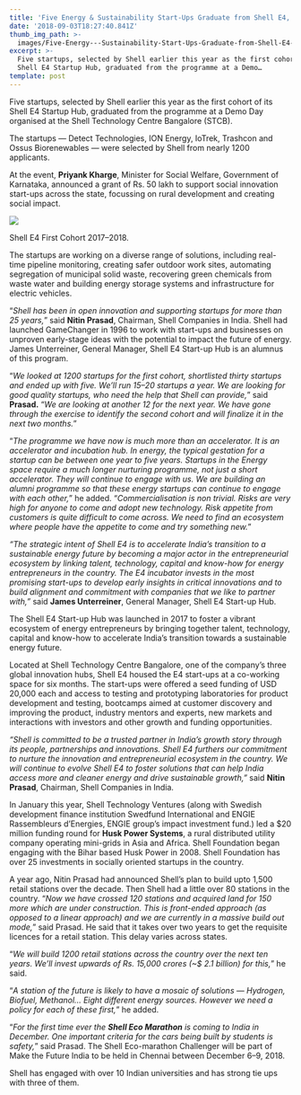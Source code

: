 ```yaml
---
title: 'Five Energy & Sustainability Start-Ups Graduate from Shell E4, Bangalore'
date: '2018-09-03T18:27:40.841Z'
thumb_img_path: >-
  images/Five-Energy---Sustainability-Start-Ups-Graduate-from-Shell-E4--Bangalore/1*aUNXcIsVGilzTqoYNdonBg.jpeg
excerpt: >-
  Five startups, selected by Shell earlier this year as the first cohort of its
  Shell E4 Startup Hub, graduated from the programme at a Demo…
template: post
---
```

Five startups, selected by Shell earlier this year as the first cohort of its Shell E4 Startup Hub, graduated from the programme at a Demo Day organised at the Shell Technology Centre Bangalore (STCB).

The startups — Detect Technologies, ION Energy, IoTrek, Trashcon and Ossus Biorenewables — were selected by Shell from nearly 1200 applicants.

At the event, **Priyank Kharge**, Minister for Social Welfare, Government of Karnataka, announced a grant of Rs. 50 lakh to support social innovation start-ups across the state, focussing on rural development and creating social impact.

![](/images/Five-Energy---Sustainability-Start-Ups-Graduate-from-Shell-E4--Bangalore/1*aUNXcIsVGilzTqoYNdonBg.jpeg)

<figcaption>Shell E4 First Cohort 2017–2018.</figcaption>

The startups are working on a diverse range of solutions, including real-time pipeline monitoring, creating safer outdoor work sites, automating segregation of municipal solid waste, recovering green chemicals from waste water and building energy storage systems and infrastructure for electric vehicles.

“*Shell has been in open innovation and supporting startups for more than 25 years,*” said **Nitin Prasad**, Chairman, Shell Companies in India. Shell had launched GameChanger in 1996 to work with start-ups and businesses on unproven early-stage ideas with the potential to impact the future of energy. James Unterreiner, General Manager, Shell E4 Start-up Hub is an alumnus of this program.

“*We looked at 1200 startups for the first cohort, shortlisted thirty startups and ended up with five. We’ll run 15–20 startups a year. We are looking for good quality startups, who need the help that Shell can provide,*” said **Prasad.** “*We are looking at another 12 for the next year. We have gone through the exercise to identify the second cohort and will finalize it in the next two months.*”

“*The programme we have now is much more than an accelerator. It is an accelerator and incubation hub. In energy, the typical gestation for a startup can be between one year to five years. Startups in the Energy space require a much longer nurturing programme, not just a short accelerator. They will continue to engage with us. We are building an alumni programme so that these energy startups can continue to engage with each other,*” he added. “*Commercialisation is non trivial. Risks are very high for anyone to come and adopt new technology. Risk appetite from customers is quite difficult to come across. We need to find an ecosystem where people have the appetite to come and try something new.*”

*“The strategic intent of Shell E4 is to accelerate India’s transition to a sustainable energy future by becoming a major actor in the entrepreneurial ecosystem by linking talent, technology, capital and know-how for energy entrepreneurs in the country. The E4 incubator invests in the most promising start-ups to develop early insights in critical innovations and to build alignment and commitment with companies that we like to partner with,”* said **James Unterreiner**, General Manager, Shell E4 Start-up Hub.

The Shell E4 Start-up Hub was launched in 2017 to foster a vibrant ecosystem of energy entrepreneurs by bringing together talent, technology, capital and know-how to accelerate India’s transition towards a sustainable energy future.

Located at Shell Technology Centre Bangalore, one of the company’s three global innovation hubs, Shell E4 housed the E4 start-ups at a co-working space for six months. The start-ups were offered a seed funding of USD 20,000 each and access to testing and prototyping laboratories for product development and testing, bootcamps aimed at customer discovery and improving the product, industry mentors and experts, new markets and interactions with investors and other growth and funding opportunities.

*“Shell is committed to be a trusted partner in India’s growth story through its people, partnerships and innovations. Shell E4 furthers our commitment to nurture the innovation and entrepreneurial ecosystem in the country.* *We will continue to evolve Shell E4 to foster solutions that can help India access more and cleaner energy and drive sustainable growth,”* said **Nitin Prasad**, Chairman, Shell Companies in India.

In January this year, Shell Technology Ventures (along with Swedish development finance institution Swedfund International and ENGIE Rassembleurs d’Energies, ENGIE group’s impact investment fund.) led a $20 million funding round for **Husk Power Systems**, a rural distributed utility company operating mini-grids in Asia and Africa. Shell Foundation began engaging with the Bihar based Husk Power in 2008. Shell Foundation has over 25 investments in socially oriented startups in the country.

A year ago, Nitin Prasad had announced Shell’s plan to build upto 1,500 retail stations over the decade. Then Shell had a little over 80 stations in the country. “*Now we have crossed 120 stations and acquired land for 150 more which are under construction. This is front-ended approach (as opposed to a linear approach) and we are currently in a massive build out mode,*” said Prasad. He said that it takes over two years to get the requisite licences for a retail station. This delay varies across states.

“*We will build 1200 retail stations across the country over the next ten years. We’ll invest upwards of Rs. 15,000 crores (~$ 2.1 billion) for this,*” he said.

“*A station of the future is likely to have a mosaic of solutions — Hydrogen, Biofuel, Methanol... Eight different energy sources. However we need a policy for each of these first,*” he added.

“*For the first time ever the* ***Shell Eco Marathon*** *is coming to India in December. One important criteria for the cars being built by students is safety,*” said Prasad. The Shell Eco-marathon Challenger will be part of Make the Future India to be held in Chennai between December 6–9, 2018.

Shell has engaged with over 10 Indian universities and has strong tie ups with three of them.

